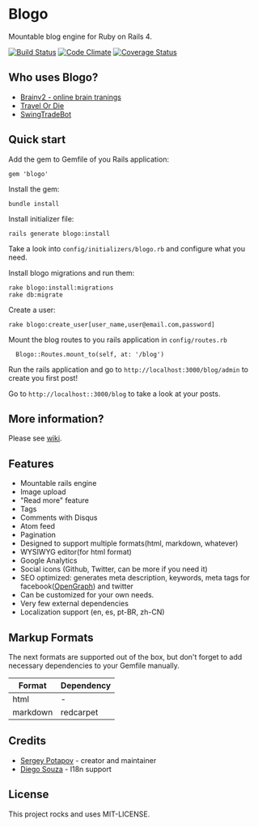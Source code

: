 # Blogo

Mountable blog engine for Ruby on Rails 4.

[![Build Status](https://travis-ci.org/greyblake/blogo.png?branch=master)](https://travis-ci.org/greyblake/blogo)
[![Code Climate](https://codeclimate.com/github/greyblake/blogo/badges/gpa.svg)](https://codeclimate.com/github/greyblake/blogo)
[![Coverage Status](https://coveralls.io/repos/greyblake/blogo/badge.png)](https://coveralls.io/r/greyblake/blogo)

## Who uses Blogo?

* [Brainv2 - online brain tranings](http://brainv2.com/blog)
* [Travel Or Die](http://travel-or-die.com/blog)
* [SwingTradeBot](http://swingtradebot.com/blog)

## Quick start


Add the gem to Gemfile of you Rails application:

```
gem 'blogo'
```

Install the gem:

```
bundle install
```

Install initializer file:

```
rails generate blogo:install
```

Take a look into `config/initializers/blogo.rb` and configure what you need.

Install blogo migrations and run them:

```
rake blogo:install:migrations
rake db:migrate
```


Create a user:

```
rake blogo:create_user[user_name,user@email.com,password]
```

Mount the blog routes to you rails application in `config/routes.rb`

```
  Blogo::Routes.mount_to(self, at: '/blog')
```

Run the rails application and go to `http://localhost:3000/blog/admin` to create you first post!

Go to `http://localhost::3000/blog` to take a look at your posts.

## More information?

Please see [wiki](https://github.com/greyblake/blogo/wiki).

## Features

* Mountable rails engine
* Image upload
* "Read more" feature
* Tags
* Comments with Disqus
* Atom feed
* Pagination
* Designed to support multiple formats(html, markdown, whatever)
* WYSIWYG editor(for html format)
* Google Analytics
* Social icons (Github, Twitter, can be more if you need it)
* SEO optimized: generates meta description, keywords, meta tags for facebook([OpenGraph](http://ogp.me/)) and twitter
* Can be customized for your own needs.
* Very few external dependencies
* Localization support (en, es, pt-BR, zh-CN)


## Markup Formats


The next formats are supported out of the box, but don't forget to
add necessary dependencies to your Gemfile manually.

| Format   | Dependency |
|----------|------------|
| html     | -          |
| markdown | redcarpet  |


## Credits

* [Sergey Potapov](https://github.com/greyblake) - creator and maintainer
* [Diego Souza](https://github.com/diegosouza) - I18n support

## License

This project rocks and uses MIT-LICENSE.
